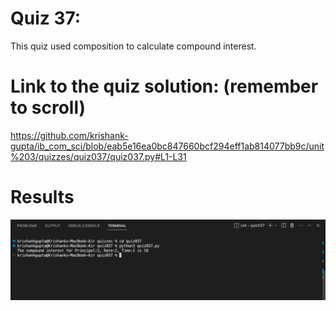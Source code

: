 # Quiz 37: 

This quiz used composition to calculate compound interest. 

# Link to the quiz solution: (remember to scroll)

https://github.com/krishank-gupta/ib_com_sci/blob/eab5e16ea0bc847660bcf294eff1ab814077bb9c/unit%203/quizzes/quiz037/quiz037.py#L1-L31


# Results

![quiz037results](./result.png)

 


